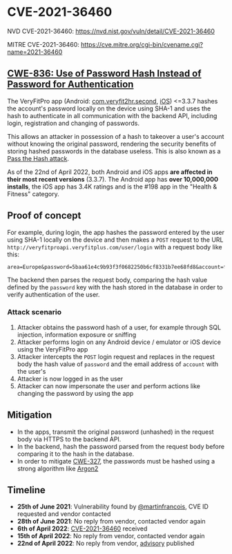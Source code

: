 # CVE-2021-36460

NVD CVE-2021-36460:
https://nvd.nist.gov/vuln/detail/CVE-2021-36460

MITRE CVE-2021-36460:
https://cve.mitre.org/cgi-bin/cvename.cgi?name=2021-36460

## [CWE-836: Use of Password Hash Instead of Password for Authentication](https://cwe.mitre.org/data/definitions/836.html)

The VeryFitPro app (Android: [com.veryfit2hr.second](https://play.google.com/store/apps/details?id=com.veryfit2hr.second), [iOS](https://apps.apple.com/us/app/veryfitpro/id1176428281)) <=3.3.7 hashes the account's password locally on the device using SHA-1 and uses the hash to authenticate in all communication with the backend API, including login, registration and changing of passwords.

This allows an attacker in possession of a hash to takeover a user's account without knowing the original password, rendering the security benefits of storing hashed passwords in the database useless.
This is also known as a [Pass the Hash attack](https://attack.mitre.org/techniques/T1550/002/).

As of the 22nd of April 2022, both Android and iOS apps **are affected in their most recent versions** (3.3.7).
The Android app has **over 10,000,000 installs**, the iOS app has 3.4K ratings and is the #198 app in the "Health & Fitness" category.

## Proof of concept

For example, during login, the app hashes the password entered by the user using SHA-1 locally on the device and then makes a `POST` request to the URL `http://veryfitproapi.veryfitplus.com/user/login` with a request body like this:

```
area=Europe&password=5baa61e4c9b93f3f0682250b6cf8331b7ee68fd8&account=foo%40bar.com
```

The backend then parses the request body, comparing the hash value defined by the `password` key with the hash stored in the database in order to verify authentication of the user.

### Attack scenario

1. Attacker obtains the password hash of a user, for example through SQL injection, information exposure or sniffing
2. Attacker performs login on any Android device / emulator or iOS device using the VeryFitPro app
3. Attacker intercepts the `POST` login request and replaces in the request body the hash value of `password` and the email address of `account` with the user's
4. Attacker is now logged in as the user
5. Attacker can now impersonate the user and perform actions like changing the password by using the app

## Mitigation

- In the apps, transmit the original password (unhashed) in the request body via HTTPS to the backend API.
- In the backend, hash the password parsed from the request body before comparing it to the hash in the database.
- In order to mitigate [CWE-327](https://cwe.mitre.org/data/definitions/327.html), the passwords must be hashed using a strong algorithm like [Argon2](https://github.com/P-H-C/phc-winner-argon2)

## Timeline

- **25th of June 2021**: Vulnerability found by [@martinfrancois](https://github.com/martinfrancois), CVE ID requested and vendor contacted
- **28th of June 2021**: No reply from vendor, contacted vendor again
- **6th of April 2022**: [CVE-2021-36460](https://cve.mitre.org/cgi-bin/cvename.cgi?name=CVE-2021-36460) received
- **15th of April 2022**: No reply from vendor, contacted vendor again
- **22nd of April 2022**: No reply from vendor, [advisory](https://github.com/martinfrancois/CVE-2021-36460) published
